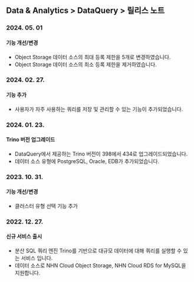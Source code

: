 ## Data & Analytics > DataQuery > 릴리스 노트

### 2024. 05. 01
#### 기능 개선/변경
* Object Storage 데이터 소스의 최대 등록 제한을 5개로 변경하였습니다.
* Object Storage 데이터 소스의 최소 등록 제한을 제거하였습니다.

### 2024. 02. 27.
#### 기능 추가
- 사용자가 자주 사용하는 쿼리를 저장 및 관리할 수 있는 기능이 추가되었습니다.

### 2024. 01. 23.   
#### Trino 버전 업그레이드
* DataQuery에서 제공하는 Trino 버전이 398에서 434로 업그레이드되었습니다.
* 데이터 소스 유형에 PostgreSQL, Oracle, EDB가 추가되었습니다.

### 2023. 10. 31.
#### 기능 개선/변경
* 클러스터 유형 선택 기능 추가

### 2022. 12. 27.

#### 신규 서비스 출시

* 분산 SQL 쿼리 엔진 Trino를 기반으로 대규모 데이터에 대해 쿼리를 실행할 수 있는 서비스 입니다.
* 데이터 소스로 NHN Cloud Object Storage, NHN Cloud RDS for MySQL을 지원합니다.
